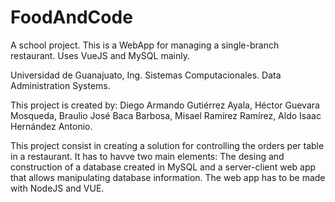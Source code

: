 # FoodAndCode
A school project. This is a WebApp for managing a single-branch restaurant. Uses VueJS and MySQL mainly.

Universidad de Guanajuato, Ing. Sistemas Computacionales. Data Administration Systems.

This project is created by:
  Diego Armando Gutiérrez Ayala,
  Héctor Guevara Mosqueda,
  Braulio José Baca Barbosa,
  Misael Ramírez Ramírez,
  Aldo Isaac Hernández Antonio.

This project consist in creating a solution for controlling the orders per table in a restaurant. It has to havve two main elements: The desing and construction of a database created in MySQL and a server-client web app that allows manipulating database information. The web app has to be made with NodeJS and VUE.
